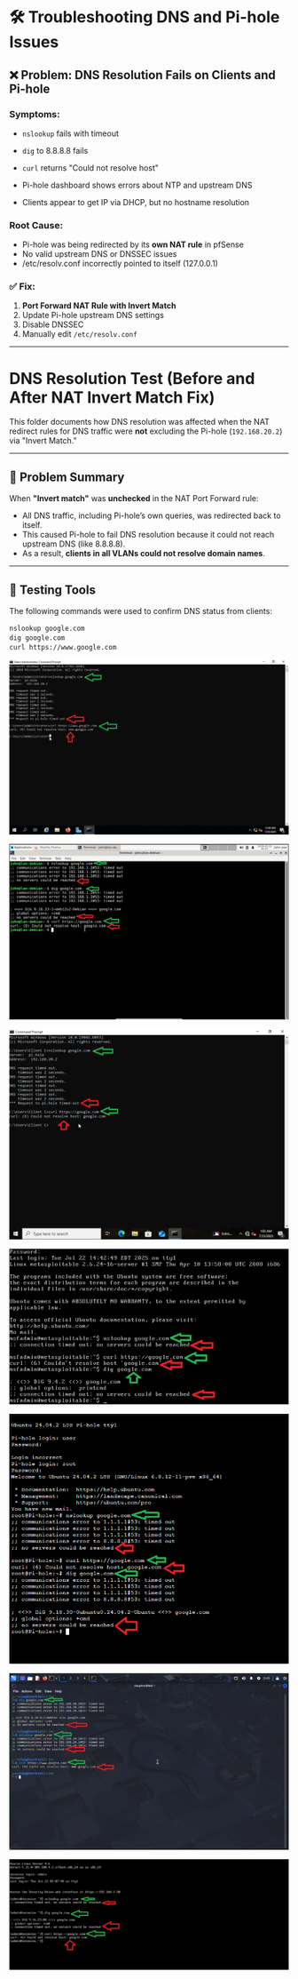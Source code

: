 # 🛠️ Troubleshooting DNS and Pi-hole Issues

## ❌ Problem: DNS Resolution Fails on Clients and Pi-hole

### Symptoms:
- `nslookup` fails with timeout
- `dig` to 8.8.8.8 fails
- `curl` returns "Could not resolve host"

- Pi-hole dashboard shows errors about NTP and upstream DNS
- Clients appear to get IP via DHCP, but no hostname resolution

### Root Cause:
- Pi-hole was being redirected by its **own NAT rule** in pfSense
- No valid upstream DNS or DNSSEC issues
- /etc/resolv.conf incorrectly pointed to itself (127.0.0.1)

### ✅ Fix:
1. **Port Forward NAT Rule with Invert Match**
2. Update Pi-hole upstream DNS settings
3. Disable DNSSEC
4. Manually edit `/etc/resolv.conf`

---

# DNS Resolution Test (Before and After NAT Invert Match Fix)

This folder documents how DNS resolution was affected when the NAT redirect rules for DNS traffic were **not** excluding the Pi-hole (`192.168.20.2`) via "Invert Match."

---

## 🔧 Problem Summary

When **"Invert match"** was **unchecked** in the NAT Port Forward rule:

- All DNS traffic, including Pi-hole’s own queries, was redirected back to itself.
- This caused Pi-hole to fail DNS resolution because it could not reach upstream DNS (like 8.8.8.8).
- As a result, **clients in all VLANs could not resolve domain names**.

---

## 🧪 Testing Tools

The following commands were used to confirm DNS status from clients:

```bash
nslookup google.com
dig google.com
curl https://www.google.com
```

![Win10](1_Troubleshoot_Win.png)

![Debian](2_Troubleshoot_Debian.png)

![WinServer](3_Troubleshoot_WinServer.png)

![Meta](4_Troubleshoot_Meta.png)

![Pihole](5_Troubleshoot_Pihole.png)

![Kali](6_Troubleshoot_Kali.png)

![SecO](7_Troubleshoot_Seconion.png)
